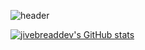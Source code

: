
<!--
**jivebreaddev/jivebreaddev** is a ✨ _special_ ✨ repository because its `README.md` (this file) appears on your GitHub profile.

Here are some ideas to get you started:

- 🔭 I’m currently working on ...
- 🌱 I’m currently learning ...
- 👯 I’m looking to collaborate on ...
- 🤔 I’m looking for help with ...
- 💬 Ask me about ...
- 📫 How to reach me: ...
- 😄 Pronouns: ...
- ⚡ Fun fact: ...
-->
![header](https://capsule-render.vercel.app/api?type=wave&color=auto&height=300&section=header&text=SichangPark&fontSize=90)

[![jivebreaddev's GitHub stats](https://github-readme-stats.vercel.app/api?username=jivebreaddev)](https://github.com/anuraghazra/github-readme-stats)


